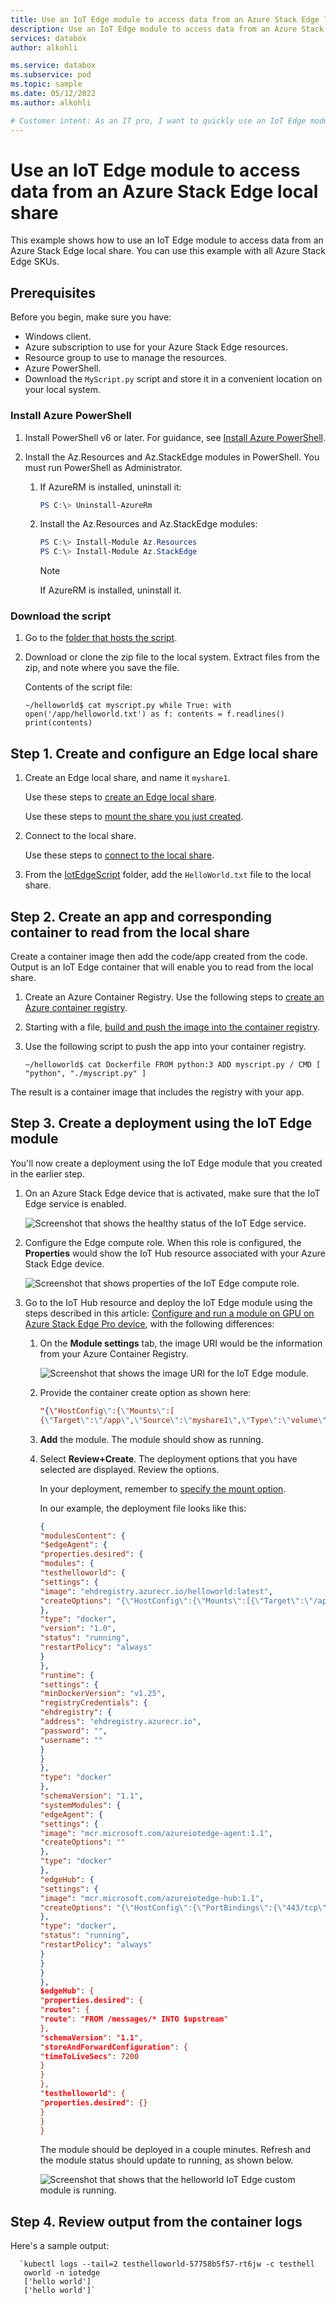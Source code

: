 ```yaml
---
title: Use an IoT Edge module to access data from an Azure Stack Edge local share.
description: Use an IoT Edge module to access data from an Azure Stack Edge local share.
services: databox
author: alkohli

ms.service: databox
ms.subservice: pod
ms.topic: sample
ms.date: 05/12/2022
ms.author: alkohli

# Customer intent: As an IT pro, I want to quickly use an IoT Edge module to access data from Azure Stack Edge local share.
---
```


# Use an IoT Edge module to access data from an Azure Stack Edge local share

This example shows how to use an IoT Edge module to access data from an Azure Stack Edge local share. You can use this example with all Azure Stack Edge SKUs.

## Prerequisites

Before you begin, make sure you have:

- Windows client.
- Azure subscription to use for your Azure Stack Edge resources.
- Resource group to use to manage the resources.
- Azure PowerShell.
- Download the `MyScript.py` script and store it in a convenient location on your local system.

### Install Azure PowerShell

1. Install PowerShell v6 or later. For guidance, see [Install Azure PowerShell](/powershell/azure/install-az-ps?view=azps-4.7.0).

1. Install the Az.Resources and Az.StackEdge modules in PowerShell. You must run PowerShell as Administrator.

   1. If AzureRM is installed, uninstall it:

      ```powershell
      PS C:\> Uninstall-AzureRm
      ```

   1. Install the Az.Resources and Az.StackEdge modules:

      ```powershell
      PS C:\> Install-Module Az.Resources
      PS C:\> Install-Module Az.StackEdge
      ```

      > [!NOTE]
      > If AzureRM is installed, uninstall it.

### Download the script

1. Go to the [folder that hosts the script](https://github.com/Azure-Samples/azure-stack-edge-deploy-vms/scripts/IotEdgeScript).

1. Download or clone the zip file to the local system. Extract files from the zip, and note where you save the file.

   Contents of the script file:

   `~/helloworld$ cat myscript.py
    while True:
    with open('/app/helloworld.txt') as f:
    contents = f.readlines()
    print(contents)`

## Step 1. Create and configure an Edge local share

1. Create an Edge local share, and name it `myshare1`.

   Use these steps to [create an Edge local share](https://docs.microsoft.com/azure/databox-online/azure-stack-edge-gpu-manage-shares#add-a-local-share).

   Use these steps to [mount the share you just created](https://docs.microsoft.com/azure/databox-online/azure-stack-edge-gpu-manage-shares#mount-a-share).

1. Connect to the local share.

   Use these steps to [connect to the local share](https://docs.microsoft.com/azure/databox-online/azure-stack-edge-gpu-deploy-add-shares#connect-to-the-share).

1. From the [IotEdgeScript](https://github.com/Azure-Samples/azure-stack-edge-deploy-vms/IotEdgeScript/) folder, add the `HelloWorld.txt` file to the local share.

## Step 2. Create an app and corresponding container to read from the local share

Create a container image then add the code/app created from the code. Output is an IoT Edge container that will enable you to read from the local share.

1. Create an Azure Container Registry. Use the following steps to [create an Azure container registry](https://docs.microsoft.com/azure/container-registry/container-registry-get-started-portal).

1. Starting with a file, [build and push the image into the container registry](https://docs.microsoft.com/azure/container-registry/container-registry-quickstart-task-cli#build-and-push-image-from-a-dockerfile).

1. Use the following script to push the app into your container registry.

      `~/helloworld$ cat Dockerfile
       FROM python:3
       ADD myscript.py /
       CMD [ "python", "./myscript.py" ]`

The result is a container image that includes the registry with your app.

## Step 3. Create a deployment using the IoT Edge module

You'll now create a deployment using the IoT Edge module that you created in the earlier step.

1. On an Azure Stack Edge device that is activated, make sure that the IoT Edge service is enabled.

   ![Screenshot that shows the healthy status of the IoT Edge service.](media/readme/iot-edge-service-status-1.png)

1. Configure the Edge compute role. When this role is configured, the **Properties** would show the IoT Hub resource associated with your Azure Stack Edge device.

   ![Screenshot that shows properties of the IoT Edge compute role.](media/readme/iot-edge-compute-role-properties-2.png)

1. Go to the IoT Hub resource and deploy the IoT Edge module using the steps described in this article: [Configure and run a module on GPU on Azure Stack Edge Pro device](https://docs.microsoft.com/azure/databox-online/azure-stack-edge-gpu-configure-gpu-modules), with the following differences:

   1. On the **Module settings** tab, the image URI would be the information from your Azure Container Registry.

      ![Screenshot that shows the image URI for the IoT Edge module.](media/README/iot-edge-module-image-uri-3.png)

   1. Provide the container create option as shown here:

      ```json
      "{\"HostConfig\":{\"Mounts\":[
      {\"Target\":\"/app\",\"Source\":\"myshare1\",\"Type\":\"volume\"}]}}"
      ```

   1. **Add** the module. The module should show as running.

   1. Select **Review+Create**. The deployment options that you have selected are displayed. Review the options.

      In your deployment, remember to [specify the mount option](https://microsoft.github.io/iotedge-k8s-doc/bp/storage/ase.html).

      In our example, the deployment file looks like this:

      ```json
      {
      "modulesContent": {
      "$edgeAgent": {
      "properties.desired": {
      "modules": {
      "testhelloworld": {
      "settings": {
      "image": "ehdregistry.azurecr.io/helloworld:latest",
      "createOptions": "{\"HostConfig\":{\"Mounts\":[{\"Target\":\"/app\",\"Source\":\"myshare1\",\"Type\":\"volume\"}]}}"
      },
      "type": "docker",
      "version": "1.0",
      "status": "running",
      "restartPolicy": "always"
      }
      },
      "runtime": {
      "settings": {
      "minDockerVersion": "v1.25",
      "registryCredentials": {
      "ehdregistry": {
      "address": "ehdregistry.azurecr.io",
      "password": "",
      "username": ""
      }
      }
      },
      "type": "docker"
      },
      "schemaVersion": "1.1",
      "systemModules": {
      "edgeAgent": {
      "settings": {
      "image": "mcr.microsoft.com/azureiotedge-agent:1.1",
      "createOptions": ""
      },
      "type": "docker"
      },
      "edgeHub": {
      "settings": {
      "image": "mcr.microsoft.com/azureiotedge-hub:1.1",
      "createOptions": "{\"HostConfig\":{\"PortBindings\":{\"443/tcp\":[{\"HostPort\":\"443\"}],\"5671/tcp\":[{\"HostPort\":\"5671\"}],\"8883/tcp\":[{\"HostPort\":\"8883\"}]}}}"
      },
      "type": "docker",
      "status": "running",
      "restartPolicy": "always"
      }
      }
      }
      },
      $edgeHub": {
      "properties.desired": {
      "routes": {
      "route": "FROM /messages/* INTO $upstream"
      },
      "schemaVersion": "1.1",
      "storeAndForwardConfiguration": {
      "timeToLiveSecs": 7200
      }
      }
      },
      "testhelloworld": {
      "properties.desired": {}
      }
      }
      }
      ```

      The module should be deployed in a couple minutes. Refresh and the module status should update to running, as shown below.

      ![Screenshot that shows that the helloworld IoT Edge custom module is running.](media/README/helloworld-iot-edge-custom-module-is-running-4.png)

## Step 4. Review output from the container logs

Here's a sample output:

      `kubectl logs --tail=2 testhelloworld-57758b5f57-rt6jw -c testhell
       oworld -n iotedge
       ['hello world']
       ['hello world']`
